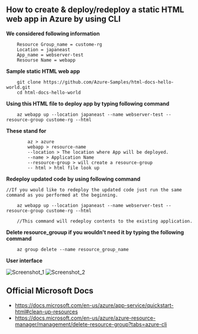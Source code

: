 ## How to create & deploy/redeploy a static HTML web app in Azure by using CLI

**We considered following information**

        Resource Group_name = custome-rg
        Location = japaneast
        App_name = webserver-test
        Resourse Name = webapp 

**Sample static HTML web app**

        git clone https://github.com/Azure-Samples/html-docs-hello-world.git
        cd html-docs-hello-world

**Using this HTML file to deploy app by typing following command**

	    az webapp up --location japaneast --name webserver-test --resource-group custome-rg --html
	
**These stand for**

        	az > azure
            webapp > resource-name
            --location > The location where App will be deployed.
            --name > Application Name
            --resource-group > will create a resource-group
            -- html > html file look up 	
	    
**Redeploy updated code by using following command**

	//If you would like to redeploy the updated code just run the same command as you performed at the beginning.

	    az webapp up --location japaneast --name webserver-test --resource-group custome-rg --html
	    
	    //This command will redeploy contents to the existing application.

**Delete resource_grouup if you wouldn't need it by typing the following command**

	    az group delete --name resource_group_name

**User interface**

![Screenshot_1](https://user-images.githubusercontent.com/51170124/152928005-4d69452b-dc5a-41ff-b272-9289215fd9a0.png)
![Screenshot_2](https://user-images.githubusercontent.com/51170124/152928016-03e265ad-be7d-4574-a5a6-b4dc4b27ade6.png)

## Official Microsoft Docs

- https://docs.microsoft.com/en-us/azure/app-service/quickstart-html#clean-up-resources
- https://docs.microsoft.com/en-us/azure/azure-resource-manager/management/delete-resource-group?tabs=azure-cli
